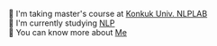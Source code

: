 🌱 I'm taking master's course at [Konkuk Univ. NLPLAB](http://nlp.konkuk.ac.kr/)       
🌟 I'm currently studying [NLP](https://en.wikipedia.org/wiki/Natural_language_processing)    
📃 You can know more about [Me](https://10kh.notion.site/Woody-Lee-1b9e500dc3b84462b2f619ec0e7900a4)     
